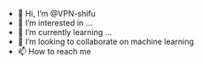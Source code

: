 - 👋 Hi, I’m @VPN-shifu
- 👀 I’m interested in ...
- 🌱 I’m currently learning ...
- 💞️ I’m looking to collaborate on machine learning
- 📫 How to reach me

<!---
hsiav/hsiav is a ✨ special ✨ repository because its `README.md` (this file) appears on your GitHub profile.
You can click the Preview link to take a look at your changes.
--->
